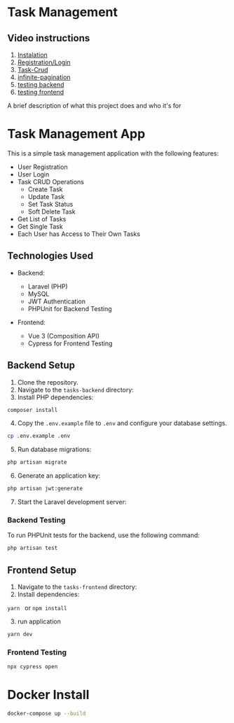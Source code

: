 # Task Management

## Video instructions

1. [Instalation](https://www.loom.com/share/a7ccab7f573f4eaf95a7e4bd51767460?sid=9cdc5db4-da6c-4c74-8066-65f563d99461)
2. [Registration/Login](https://www.loom.com/share/f446aecb95b743a5bf50625733664fbf?sid=df25f4df-894e-46e2-8f43-35a7021b1052)
3. [Task-Crud](https://www.loom.com/share/e0a818192e7943b29e909dcf668a954d?sid=742f72f9-e7ae-42ff-a9c9-fab0433b7687)
4. [infinite-pagination](https://www.loom.com/share/764500d59f514b75ac6b45f9919180d7?sid=0286f935-14ae-45d2-8413-4daadb6824e0)
5. [testing backend](https://www.loom.com/share/e83428ac325a4053aa9bfe96d7c55f46?sid=3fb06141-8c87-4929-bce4-06f310c38734)
6. [testing frontend](https://www.loom.com/share/a0294bb9f5614513a9f62100948207e6?sid=a734bdbc-4778-451b-ae3d-9446c7e09a7d)

A brief description of what this project does and who it's for

# Task Management App

This is a simple task management application with the following features:

- User Registration
- User Login
- Task CRUD Operations
  - Create Task
  - Update Task
  - Set Task Status
  - Soft Delete Task
- Get List of Tasks
- Get Single Task
- Each User has Access to Their Own Tasks

## Technologies Used

- Backend:

  - Laravel (PHP)
  - MySQL
  - JWT Authentication
  - PHPUnit for Backend Testing

- Frontend:
  - Vue 3 (Composition API)
  - Cypress for Frontend Testing

## Backend Setup

1. Clone the repository.
2. Navigate to the `tasks-backend` directory:
3. Install PHP dependencies:

```bash
composer install
```

4. Copy the `.env.example` file to `.env` and configure your database settings.

```bash
cp .env.example .env
```

5. Run database migrations:

```bash
php artisan migrate
```

6. Generate an application key:

```bash
php artisan jwt:generate
```

7. Start the Laravel development server:

### Backend Testing

To run PHPUnit tests for the backend, use the following command:

```bash
php artisan test
```

## Frontend Setup

1. Navigate to the `tasks-frontend` directory:
2. Install dependencies:

`yarn ` or `npm install`

3. run application

```bash
yarn dev
```

### Frontend Testing

```bash
npx cypress open
```

# Docker Install

```bash
docker-compose up --build
```
